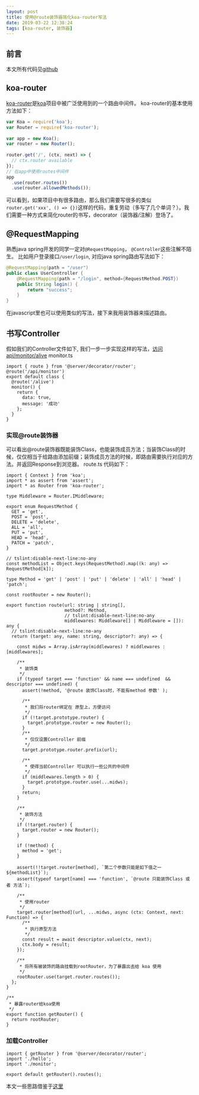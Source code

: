 ```yaml
---
layout: post
title: 使用@route装饰器简化koa-router写法
date: 2019-03-22 12:38:24
tags: [koa-router, 装饰器]
---
```


## 前言
本文所有代码见[github](https://github.com/liuzheng644607/project-start-seed/tree/master/src/server)

## koa-router
[koa-router](https://www.npmjs.com/package/koa-router)是[koa](https://www.npmjs.com/package/koa)项目中被广泛使用到的一个路由中间件。
koa-router的基本使用方法如下：
```javascript
var Koa = require('koa');
var Router = require('koa-router');
 
var app = new Koa();
var router = new Router();
 
router.get('/', (ctx, next) => {
  // ctx.router available
});
// 在app中使用routes中间件
app
  .use(router.routes())
  .use(router.allowedMethods());
```
可以看到，如果项目中有很多路由，那么我们需要写很多的类似`router.get('xxx', () => {})`这样的代码，重复劳动（多写了几个单词？）。我们需要一种方式来简化router的书写，decorator（装饰器/注解）登场了。
<!--more-->
## @RequestMapping
熟悉java spring开发的同学一定对`@RequestMapping`， `@Controller`这些注解不陌生。
比如用户登录接口`/user/login`, 对应java spring路由写法如下：
```java
@RequestMapping(path = "/user")
public class UserController {
	@RequestMapping(path = "/login", method={RequestMethod.POST})
	public String login() {
		return "success";
	}
}
```
在javascript里也可以使用类似的写法，接下来我用装饰器来描述路由。

## 书写Controller

假如我们的Controller文件如下, 我们一步一步实现这样的写法，[访问 api/monitor/alive](https://draw.lyan.me/api/monitor/alive)
monitor.ts
```
import { route } from '@server/decorator/router';
@route('/api/monitor')
export default class {
  @route('/alive')
  monitor() {
    return {
      data: true,
      message: '成功'
    };
  }
}
```
### 实现@route装饰器
可以看出@route装饰器既能装饰Class，也能装饰成员方法；当装饰Class的时候，仅仅相当于给路由添加前缀；装饰成员方法的时候，即路由需要执行对应的方法。并返回Response到浏览器。
route.ts 代码如下：
```
import { Context } from 'koa';
import * as assert from 'assert';
import * as Router from 'koa-router';

type Middleware = Router.IMiddleware;

export enum RequestMethod {
  GET = 'get',
  POST = 'post',
  DELETE = 'delete',
  ALL = 'all',
  PUT = 'put',
  HEAD = 'head',
  PATCH = 'patch',
}

// tslint:disable-next-line:no-any
const methodList = Object.keys(RequestMethod).map((k: any) => RequestMethod[k]);

type Method = 'get' | 'post' | 'put' | 'delete' | 'all' | 'head' | 'patch';

const rootRouter = new Router();

export function route(url: string | string[],
                      method?: Method,
                      // tslint:disable-next-line:no-any
                      middlewares: Middleware[] | Middleware = []): any {
  // tslint:disable-next-line:no-any
  return (target: any, name: string, descriptor?: any) => {

    const midws = Array.isArray(middlewares) ? middlewares : [middlewares];

    /**
     * 装饰类
     */
    if (typeof target === 'function' && name === undefined  && descriptor === undefined) {
      assert(!method, '@route 装饰Class时，不能有method 参数' );

      /**
       * 我们将router绑定在 原型上，方便访问
       */
      if (!target.prototype.router) {
        target.prototype.router = new Router();
      }
      /**
       * 仅仅设置Controller 前缀
       */
      target.prototype.router.prefix(url);

      /**
       * 使得当前Controller 可以执行一些公共的中间件
       */
      if (middlewares.length > 0) {
        target.prototype.router.use(...midws);
      }
      return;
    }

    /**
     * 装饰方法
     */
    if (!target.router) {
      target.router = new Router();
    }

    if (!method) {
      method = 'get';
    }

    assert(!!target.router[method], `第二个参数只能是如下值之一 ${methodList}`);
    assert(typeof target[name] === 'function', `@route 只能装饰Class 或者 方法`);

    /**
     * 使用router
     */
    target.router[method](url, ...midws, async (ctx: Context, next: Function) => {
      /**
       * 执行原型方法
       */
      const result = await descriptor.value(ctx, next);
      ctx.body = result;
    });

    /**
     * 将所有被装饰的路由挂载到rootRouter，为了暴露出去给 koa 使用
     */
    rootRouter.use(target.router.routes());
  };
}

/**
 * 暴露router给koa使用
 */
export function getRouter() {
  return rootRouter;
}

```
### 加载Controller

```
import { getRouter } from '@server/decorator/router';
import './hello';
import './monitor';

export default getRouter().routes();

```
本文一些思路借鉴于[这里](https://github.com/xmlking/koa-router-decorators)